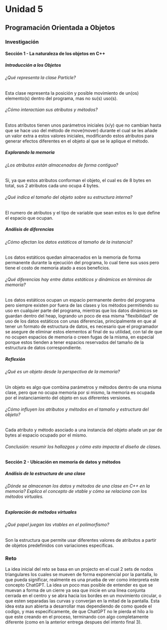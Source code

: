 # Unidad 5
## Programación Orientada a Objetos
### Investigación
#### Sección 1 - La naturaleza de los objetos en C++
##### Introducción a los Objetos
###### ¿Qué representa la clase Particle?
Esta clase representa la posición y posible movimiento de un(os) elemento(s) dentro del programa, mas no su(s) uso(s).
###### ¿Cómo interactúan sus atributos y métodos?
Estos atributos tienen unos parámetros iniciales (x/y) que no cambian hasta que se hace uso del método de move(mover) 
durante el cual se les añade un valor extra a estos valores iniciales, modificando estos atributos para generar efectos 
diferentes en el objeto al que se le aplique el método.
##### Explorando la memoria
###### ¿Los atributos están almacenados de forma contigua?
Si, ya que estos atributos conforman el objeto, el cual es de 8 bytes en total, sus 2 atributos cada uno ocupa 4 bytes.
###### ¿Qué indica el tamaño del objeto sobre su estructura interna?
El numero de atributos y el tipo de variable que sean estos es lo que define el espacio que ocupan.
##### Análisis de diferencias
###### ¿Cómo afectan los datos estáticos al tamaño de la instancia?
Los datos estáticos quedan almacenados en la memoria de forma permanente durante la ejecución del 
programa, lo cual tiene sus usos pero tiene el costo de memoria atado a esos beneficios.
###### ¿Qué diferencias hay entre datos estáticos y dinámicos en términos de memoria?
Los datos estáticos ocupan un espacio permanente dentro del programa pero siempre existen por fuera de las clases y los métodos 
permitiendo su uso en cualquier parte del programa, mientras que los datos dinámicos se guardan dentro del heap, logrando un poco 
de esa misma "flexibilidad" de uso de los datos estáticos con unas diferencias, principalmente en que al tener un formato de estructura de datos, 
es necesario que el programador se asegure de eliminar estos elementos al final de su utilidad, con tal de que no ocupen 
espacios de memoria o creen fugas de la misma, en especial porque estos tienden a tener espacios reservados del 
tamaño de la estructura de datos correspondiente.
##### Reflexión
###### ¿Qué es un objeto desde la perspectiva de la memoria?
Un objeto es algo que combina parámetros y métodos dentro de una misma clase, pero que no ocupa memoria por si mismo, 
la memoria es ocupada por el instanciamiento del objeto en sus diferentes versiones.
###### ¿Cómo influyen los atributos y métodos en el tamaño y estructura del objeto?
Cada atributo y método asociado a una instancia del objeto añade un par de bytes al espacio ocupado por el mismo.
###### Conclusión: resumir los hallazgos y cómo esto impacta el diseño de clases.
#### Sección 2 - Ubicación en memoria de datos y métodos
##### Análisis de la estructura de una clase
###### ¿Dónde se almacenan los datos y métodos de una clase en C++ en la memoria? Explica el concepto de vtable y cómo se relaciona con los métodos virtuales.
##### Exploración de métodos virtuales
###### ¿Qué papel juegan las vtables en el polimorfismo?
Son la estructura que permite usar diferentes valores de atributos a partir de objetos predefinidos con variaciones especificas.
### Reto
La idea inicial del reto se basa en un projecto en el cual 2 sets de nodos triangulares los cuales se mueven de forma exponencial por la pantalla, 
lo que pueda significar, realmente es una prueba de ver como interpreta este concepto ChatGPT.
La idea un poco mas posible de entender es que se muevan a forma de un cierre ya sea que inicie en una linea conjunta cerrada en el centro
y se abra hacia los bordes en un movimiento circular, o que esten separadas las curvas y converjan en la mitad de la pantalla.
Esta idea esta aun abierta a desarrollar mas dependiendo de como quede el codigo, y mas especificamente, de que ChatGPT 
no le pierda el hilo a lo que este creando en el proceso, terminando con algo completamente diferente (como en la anterior entrega despues del intento final 3).
